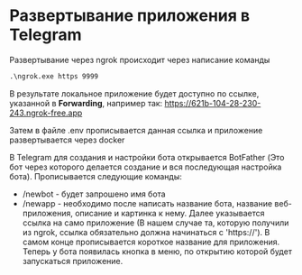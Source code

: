 # Развертывание приложения в Telegram
Развертывание через ngrok происходит через написание команды

```cmd
.\ngrok.exe https 9999
```

В результате локальное приложение будет доступно по ссылке, указанной в **Forwarding**, например так: https://621b-104-28-230-243.ngrok-free.app

Затем в файле .env прописывается данная ссылка и приложение развертывается через docker

В Telegram для создания и настройки бота открывается BotFather (Это бот через которого делается создание и вся последующая настройка бота). Прописывается следующие команды:
- /newbot - будет запрошено имя бота
- /newapp - необходимо после написать название бота, название веб-приложения, описание и картинка к нему. Далее указывается ссылка на само приложение (В нашем случае та, которую получили из ngrok, ссылка обязательно должна начинаться с 'https://'). В самом конце прописывается короткое название для приложения. Теперь у бота появилась кнопка в меню, по открытию которой будет запускаться приложение.

